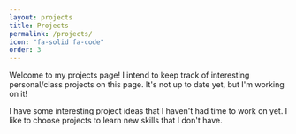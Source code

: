 ```yaml
---
layout: projects
title: Projects
permalink: /projects/
icon: "fa-solid fa-code"
order: 3
---
```


Welcome to my projects page! I intend to keep track of interesting personal/class projects on this page. It's not up to date yet, but I'm working on it!

I have some interesting project ideas that I haven't had time to work on yet. I like to choose projects to learn new skills that I don't have.
